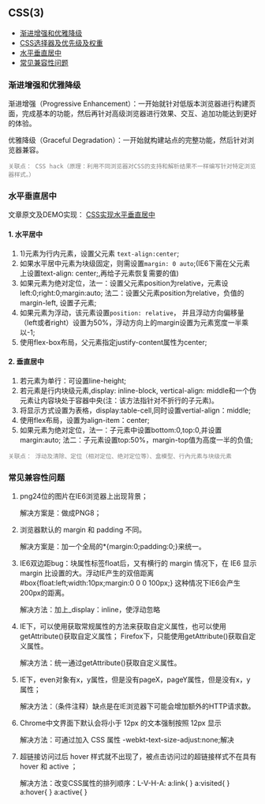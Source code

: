 ## CSS(3)

- [渐进增强和优雅降级](#渐进增强和优雅降级)
- [CSS选择器及优先级及权重](#CSS选择器及优先级及权重)
- [水平垂直居中](#水平垂直居中)
- [常见兼容性问题](#常见兼容性问题)


### 渐进增强和优雅降级

渐进增强（Progressive Enhancement）：一开始就针对低版本浏览器进行构建页面，完成基本的功能，然后再针对高级浏览器进行效果、交互、追加功能达到更好的体验。

优雅降级（Graceful Degradation）：一开始就构建站点的完整功能，然后针对浏览器兼容。

<span style="color: grey">

    关联点： CSS hack（原理：利用不同浏览器对CSS的支持和解析结果不一样编写针对特定浏览器样式。）
</span>


### 水平垂直居中
文章原文及DEMO实现： [CSS实现水平垂直居中](https://blog.csdn.net/Scarlett_Dream/article/details/83416029)

#### 1. 水平居中
1. 1)元素为行内元素，设置父元素 ```text-align:center```;
2. 如果水平居中元素为块级固定，则需设置```margin: 0 auto```;(IE6下需在父元素上设置text-align: center;,再给子元素恢复需要的值)
3. 如果元素为绝对定位，法一：设置父元素position为relative，元素设left:0;right:0;margin:auto;
法二：设置父元素position为relative，负值的margin-left, 设置子元素;
4. 如果元素为浮动，该元素设置```position: relative```， 并且浮动方向偏移量（left或者right）设置为50%，浮动方向上的margin设置为元素宽度一半乘以-1;
5. 使用flex-box布局，父元素指定justify-content属性为center;

#### 2. 垂直居中
1. 若元素为单行：可设置line-height;
2. 若元素是行内块级元素,display: inline-block, vertical-align: middle和一个伪元素让内容块处于容器中央(注：该方法指针对不折行的子元素)。
3. 将显示方式设置为表格，display:table-cell,同时设置vertial-align：middle;
4. 使用flex布局，设置为align-item：center;
5. 如果元素为绝对定位，法一：子元素中设置bottom:0,top:0,并设置margin:auto;
法二：子元素设置top:50%，margin-top值为高度一半的负值;

<span style="color: grey">

    关联点： 浮动及清除、定位（相对定位、绝对定位等）、盒模型、行內元素与块级元素
</span>

### 常见兼容性问题
1. png24位的图片在IE6浏览器上出现背景；

    解决方案是：做成PNG8；

2. 浏览器默认的 margin 和 padding 不同。
    
    解决方案是：加一个全局的*{margin:0;padding:0;}来统一。

3. IE6双边距bug：块属性标签float后，又有横行的 margin 情况下，在 IE6 显示 margin 比设置的大。浮动IE产生的双倍距离 #box{float:left;width:10px;margin:0 0 0 100px;} 这种情况下IE6会产生200px的距离。
    
    解决方法：加上_display：inline，使浮动忽略

4. IE下，可以使用获取常规属性的方法来获取自定义属性，也可以使用getAttribute()获取自定义属性； Firefox下，只能使用getAttribute()获取自定义属性。
    
    解决方法：统一通过getAttribute()获取自定义属性。

5. IE下，even对象有x，y属性，但是没有pageX，pageY属性，但是没有x，y属性；
    
    解决方法：（条件注释）缺点是在IE浏览器下可能会增加额外的HTTP请求数。

6. Chrome中文界面下默认会将小于 12px 的文本强制按照 12px 显示
    
    解决方法：可通过加入 CSS 属性 -webkt-text-size-adjust:none;解决

7. 超链接访问过后 hover 样式就不出现了，被点击访问过的超链接样式不在具有 hover 和 active ；
    
    解决方法：改变CSS属性的排列顺序：L-V-H-A: a:link{ }  a:visited{ } a:hover{ } a:active{ } 
